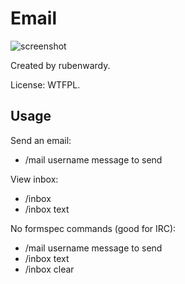 # Email

![screenshot](https://cdn.pbrd.co/images/8fn5I3u.png)

Created by rubenwardy.

License: WTFPL.

## Usage

Send an email:

* /mail username message to send

View inbox:

* /inbox
* /inbox text

No formspec commands (good for IRC):

* /mail username message to send
* /inbox text
* /inbox clear

